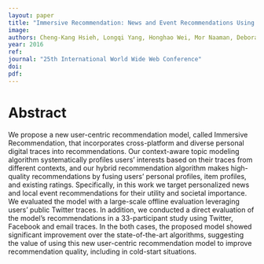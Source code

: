 ```yaml
---
layout: paper
title: "Immersive Recommendation: News and Event Recommendations Using Personal Digital Traces"
image:
authors: Cheng-Kang Hsieh, Longqi Yang, Honghao Wei, Mor Naaman, Deborah Estrin.
year: 2016
ref:
journal: "25th International World Wide Web Conference"
doi:
pdf:
---
```


# Abstract

We propose a new user-centric recommendation model, called Immersive Recommendation, that incorporates cross-platform and diverse personal digital traces into recommendations. Our context-aware topic modeling algorithm systematically profiles users’ interests based on their traces from different contexts, and our hybrid recommendation algorithm makes high-quality recommendations by fusing users’ personal profiles, item profiles, and existing ratings. Specifically, in this work we target personalized news and local event recommendations for their utility and societal importance. We evaluated the model with a large-scale offline evaluation leveraging users’ public Twitter traces. In addition, we conducted a direct evaluation of the model’s recommendations in a 33-participant study using Twitter, Facebook and email traces. In the both cases, the proposed model showed significant improvement over the state-of-the-art algorithms, suggesting the value of using this new user-centric recommendation model to improve recommendation quality, including in cold-start situations.
